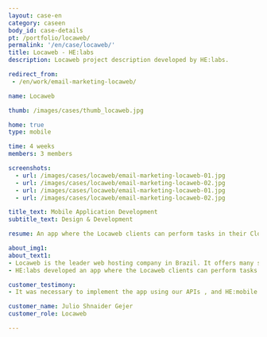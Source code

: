 ```yaml
---
layout: case-en
category: caseen
body_id: case-details
pt: /portfolio/locaweb/
permalink: '/en/case/locaweb/'
title: Locaweb - HE:labs
description: Locaweb project description developed by HE:labs.

redirect_from:
 - /en/work/email-marketing-locaweb/

name: Locaweb

thumb: /images/cases/thumb_locaweb.jpg

home: true
type: mobile

time: 4 weeks
members: 3 members

screenshots:
  - url: /images/cases/locaweb/email-marketing-locaweb-01.jpg
  - url: /images/cases/locaweb/email-marketing-locaweb-02.jpg
  - url: /images/cases/locaweb/email-marketing-locaweb-01.jpg
  - url: /images/cases/locaweb/email-marketing-locaweb-02.jpg

title_text: Mobile Application Development
subtitle_text: Design & Development

resume: An app where the Locaweb clients can perform tasks in their Cloud and Dedicated servers.

about_img1:
about_text1:
- Locaweb is the leader web hosting company in Brazil. It offers many services, like server and cloud management, email servers, email marketing, e-commerce solutions and more.
- HE:labs developed an app where the Locaweb clients can perform tasks in their Cloud and Dedicated servers. In this app is possible to see all the servers in the same place, take snapshots, create schedules, execute connectivity and latency tests via ping and monitor the servers' statuses.

customer_testimony:
- It was necessary to implement the app using our APIs , and HE:mobile accomplished this almost without questioning us Because of the work of HE:Mobile, now we can accelerate our backlog, and the experience with mobile devices was instrumental in achieving the results we expected

customer_name: Julio Shnaider Gejer
customer_role: Locaweb

---
```

